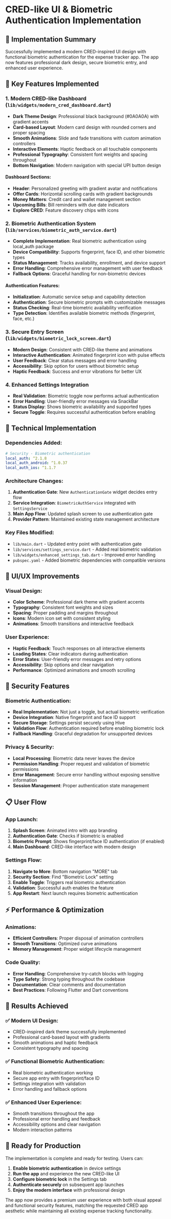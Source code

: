 # CRED-like UI & Biometric Authentication Implementation

## 🚀 Implementation Summary

Successfully implemented a modern CRED-inspired UI design with functional biometric authentication for the expense tracker app. The app now features professional dark design, secure biometric entry, and enhanced user experience.

## 📱 Key Features Implemented

### 1. Modern CRED-like Dashboard (`lib/widgets/modern_cred_dashboard.dart`)
- **Dark Theme Design**: Professional black background (#0A0A0A) with gradient accents
- **Card-based Layout**: Modern card design with rounded corners and proper spacing
- **Smooth Animations**: Slide and fade transitions with custom animation controllers
- **Interactive Elements**: Haptic feedback on all touchable components
- **Professional Typography**: Consistent font weights and spacing throughout
- **Bottom Navigation**: Modern navigation with special UPI button design

#### Dashboard Sections:
- **Header**: Personalized greeting with gradient avatar and notifications
- **Offer Cards**: Horizontal scrolling cards with gradient backgrounds
- **Money Matters**: Credit card and wallet management section
- **Upcoming Bills**: Bill reminders with due date indicators
- **Explore CRED**: Feature discovery chips with icons

### 2. Biometric Authentication System (`lib/services/biometric_auth_service.dart`)
- **Complete Implementation**: Real biometric authentication using local_auth package
- **Device Compatibility**: Supports fingerprint, face ID, and other biometric types
- **Status Management**: Tracks availability, enrollment, and device support
- **Error Handling**: Comprehensive error management with user feedback
- **Fallback Options**: Graceful handling for non-biometric devices

#### Authentication Features:
- **Initialization**: Automatic service setup and capability detection
- **Authentication**: Secure biometric prompts with customizable messages
- **Status Checking**: Real-time biometric availability verification
- **Type Detection**: Identifies available biometric methods (fingerprint, face, etc.)

### 3. Secure Entry Screen (`lib/widgets/biometric_lock_screen.dart`)
- **Modern Design**: Consistent with CRED-like theme and animations
- **Interactive Authentication**: Animated fingerprint icon with pulse effects
- **User Feedback**: Clear status messages and error handling
- **Accessibility**: Skip option for users without biometric setup
- **Haptic Feedback**: Success and error vibrations for better UX

### 4. Enhanced Settings Integration
- **Real Validation**: Biometric toggle now performs actual authentication
- **Error Handling**: User-friendly error messages via SnackBar
- **Status Display**: Shows biometric availability and supported types
- **Secure Toggle**: Requires successful authentication before enabling

## 🔧 Technical Implementation

### Dependencies Added:
```yaml
# Security - Biometric authentication
local_auth: ^2.1.8
local_auth_android: ^1.0.37
local_auth_ios: ^1.1.7
```

### Architecture Changes:
1. **Authentication Gate**: New `AuthenticationGate` widget decides entry flow
2. **Service Integration**: `BiometricAuthService` integrated with `SettingsService`
3. **Main App Flow**: Updated splash screen to use authentication gate
4. **Provider Pattern**: Maintained existing state management architecture

### Key Files Modified:
- `lib/main.dart` - Updated entry point with authentication gate
- `lib/services/settings_service.dart` - Added real biometric validation
- `lib/widgets/enhanced_settings_tab.dart` - Improved error handling
- `pubspec.yaml` - Added biometric dependencies with compatible versions

## 🎨 UI/UX Improvements

### Visual Design:
- **Color Scheme**: Professional dark theme with gradient accents
- **Typography**: Consistent font weights and sizes
- **Spacing**: Proper padding and margins throughout
- **Icons**: Modern icon set with consistent styling
- **Animations**: Smooth transitions and interactive feedback

### User Experience:
- **Haptic Feedback**: Touch responses on all interactive elements
- **Loading States**: Clear indicators during authentication
- **Error States**: User-friendly error messages and retry options
- **Accessibility**: Skip options and clear navigation
- **Performance**: Optimized animations and smooth scrolling

## 🔐 Security Features

### Biometric Authentication:
- **Real Implementation**: Not just a toggle, but actual biometric verification
- **Device Integration**: Native fingerprint and face ID support
- **Secure Storage**: Settings persist securely using Hive
- **Validation Flow**: Authentication required before enabling biometric lock
- **Fallback Handling**: Graceful degradation for unsupported devices

### Privacy & Security:
- **Local Processing**: Biometric data never leaves the device
- **Permission Handling**: Proper request and validation of biometric permissions
- **Error Management**: Secure error handling without exposing sensitive information
- **Session Management**: Proper authentication state management

## 📋 User Flow

### App Launch:
1. **Splash Screen**: Animated intro with app branding
2. **Authentication Gate**: Checks if biometric is enabled
3. **Biometric Prompt**: Shows fingerprint/face ID authentication (if enabled)
4. **Main Dashboard**: CRED-like interface with modern design

### Settings Flow:
1. **Navigate to More**: Bottom navigation "MORE" tab
2. **Security Section**: Find "Biometric Lock" setting
3. **Enable Toggle**: Triggers real biometric authentication
4. **Validation**: Successful auth enables the feature
5. **App Restart**: Next launch requires biometric authentication

## ⚡ Performance & Optimization

### Animations:
- **Efficient Controllers**: Proper disposal of animation controllers
- **Smooth Transitions**: Optimized curve animations
- **Memory Management**: Proper widget lifecycle management

### Code Quality:
- **Error Handling**: Comprehensive try-catch blocks with logging
- **Type Safety**: Strong typing throughout the codebase
- **Documentation**: Clear comments and documentation
- **Best Practices**: Following Flutter and Dart conventions

## 🎯 Results Achieved

### ✅ Modern UI Design:
- CRED-inspired dark theme successfully implemented
- Professional card-based layout with gradients
- Smooth animations and haptic feedback
- Consistent typography and spacing

### ✅ Functional Biometric Authentication:
- Real biometric authentication working
- Secure app entry with fingerprint/face ID
- Settings integration with validation
- Error handling and fallback options

### ✅ Enhanced User Experience:
- Smooth transitions throughout the app
- Professional error handling and feedback
- Accessibility options and clear navigation
- Modern interaction patterns

## 🚀 Ready for Production

The implementation is complete and ready for testing. Users can:

1. **Enable biometric authentication** in device settings
2. **Run the app** and experience the new CRED-like UI
3. **Configure biometric lock** in the Settings tab
4. **Authenticate securely** on subsequent app launches
5. **Enjoy the modern interface** with professional design

The app now provides a premium user experience with both visual appeal and functional security features, matching the requested CRED app aesthetic while maintaining all existing expense tracking functionality.
